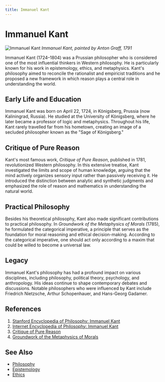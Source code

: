 ```yaml
---
title: Immanuel Kant
---
```

# Immanuel Kant

![Immanuel Kant](https://upload.wikimedia.org/wikipedia/commons/thumb/7/79/Immanuel_Kant%2C_painting_by_Anton_Graff%2C_Koenigliche_Bibliothek%2C_Berlin.jpg/220px-Immanuel_Kant%2C_painting_by_Anton_Graff%2C_Koenigliche_Bibliothek%2C_Berlin.jpg)
*Immanuel Kant, painted by Anton Graff, 1791* 

Immanuel Kant (1724–1804) was a Prussian philosopher who is considered one of the most influential thinkers in Western philosophy. He is particularly known for his work in epistemology, ethics, and metaphysics. Kant's philosophy aimed to reconcile the rationalist and empiricist traditions and he proposed a new framework in which reason plays a central role in understanding the world.

## Early Life and Education ##
Immanuel Kant was born on April 22, 1724, in Königsberg, Prussia (now Kaliningrad, Russia). He studied at the University of Königsberg, where he later became a professor of logic and metaphysics. Throughout his life, Kant rarely travelled far from his hometown, creating an image of a secluded philosopher known as the "Sage of Königsberg."

## Critique of Pure Reason ##
Kant's most famous work, *Critique of Pure Reason*, published in 1781, revolutionized Western philosophy. In this extensive treatise, Kant investigated the limits and scope of human knowledge, arguing that the mind actively organizes sensory input rather than passively receiving it. He introduced the distinction between analytic and synthetic judgments and emphasized the role of reason and mathematics in understanding the natural world.

## Practical Philosophy ##
Besides his theoretical philosophy, Kant also made significant contributions to practical philosophy. In *Groundwork of the Metaphysics of Morals* (1785), he formulated the categorical imperative, a principle that serves as the foundation for moral reasoning and ethical decision-making. According to the categorical imperative, one should act only according to a maxim that could be willed to become a universal law.

## Legacy ##
Immanuel Kant's philosophy has had a profound impact on various disciplines, including philosophy, political theory, psychology, and anthropology. His ideas continue to shape contemporary debates and discussions. Notable philosophers who were influenced by Kant include Friedrich Nietzsche, Arthur Schopenhauer, and Hans-Georg Gadamer.

## References ##
1. [Stanford Encyclopedia of Philosophy: Immanuel Kant](https://plato.stanford.edu/entries/kant/)
2. [Internet Encyclopedia of Philosophy: Immanuel Kant](https://www.iep.utm.edu/kant/)
3. [Critique of Pure Reason](https://en.wikipedia.org/wiki/Critique_of_Pure_Reason)
4. [Groundwork of the Metaphysics of Morals](https://en.wikipedia.org/wiki/Groundwork_of_the_Metaphysics_of_Morals)

## See Also ##
* [Philosophy](Philosophy.md)
* [Epistemology](Epistemology.md)
* [Ethics](Ethics.md)
